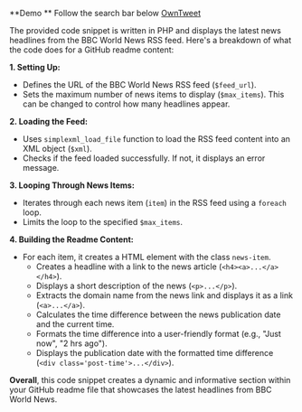 **Demo ** Follow the search bar below
[OwnTweet](https://search.owntweet.com/)


The provided code snippet is written in PHP and displays the latest news headlines from the BBC World News RSS feed. Here's a breakdown of what the code does for a GitHub readme content:

**1. Setting Up:**

- Defines the URL of the BBC World News RSS feed (`$feed_url`).
- Sets the maximum number of news items to display (`$max_items`). This can be changed to control how many headlines appear.

**2. Loading the Feed:**

- Uses `simplexml_load_file` function to load the RSS feed content into an XML object (`$xml`).
- Checks if the feed loaded successfully. If not, it displays an error message.

**3. Looping Through News Items:**

- Iterates through each news item (`item`) in the RSS feed using a `foreach` loop.
- Limits the loop to the specified `$max_items`.

**4. Building the Readme Content:**

  - For each item, it creates a HTML element with the class `news-item`.
    - Creates a headline with a link to the news article (`<h4><a>...</a></h4>`).
    - Displays a short description of the news (`<p>...</p>`).
    - Extracts the domain name from the news link and displays it as a link (`<a>...</a>`).
    - Calculates the time difference between the news publication date and the current time.
    - Formats the time difference into a user-friendly format (e.g., "Just now", "2 hrs ago").
    - Displays the publication date with the formatted time difference (`<div class='post-time'>...</div>`).

**Overall**, this code snippet creates a dynamic and informative section within your GitHub readme file that showcases the latest headlines from BBC World News. 
